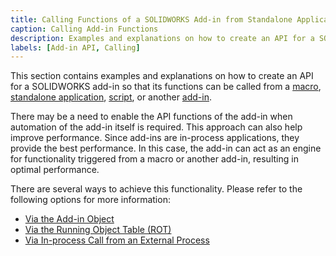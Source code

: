 ```yaml
---
title: Calling Functions of a SOLIDWORKS Add-in from Standalone Applications or Macros
caption: Calling Add-in Functions
description: Examples and explanations on how to create an API for a SOLIDWORKS add-in so that its functions can be called from a macro or standalone application with enabled add-in custom API.
labels: [Add-in API, Calling]
---
```

This section contains examples and explanations on how to create an API for a SOLIDWORKS add-in so that its functions can be called from a [macro](/docs/codestack/solidworks-api/getting-started/macros/), [standalone application](/docs/codestack/solidworks-api/getting-started/stand-alone/), [script](/docs/codestack/solidworks-api/getting-started/scripts/), or another [add-in](/docs/codestack/solidworks-api/getting-started/add-ins/).

There may be a need to enable the API functions of the add-in when automation of the add-in itself is required. This approach can also help improve performance. Since add-ins are in-process applications, they provide the best performance. In this case, the add-in can act as an engine for functionality triggered from a macro or another add-in, resulting in optimal performance.

There are several ways to achieve this functionality. Please refer to the following options for more information:

* [Via the Add-in Object](#via-the-add-in-object)
* [Via the Running Object Table (ROT)](#via-the-rot)
* [Via In-process Call from an External Process](#in-process-call)